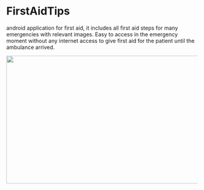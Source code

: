 # FirstAidTips
android application for first aid, it includes all first aid steps for many emergencies with relevant images. Easy to access in the emergency moment without any internet access to give first aid for the patient until the ambulance arrived.
  <br />


<img src="https://github.com/asithishantha/FirstAidTips--Android-application/blob/master/20210911-1080p.gif"  width="600px" height="338px" >
  <br />
